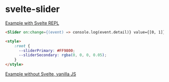 # svelte-slider

[Example with Svelte REPL](https://svelte.dev/repl/9b97b5175633420bb6b7211ca9765719?version=3.22.3)

```html
<Slider on:change={(event) => console.log(event.detail)} value={[0, 1]} />

<style>
    :root {
      --sliderPrimary: #FF9800;
      --sliderSecondary: rgba(0, 0, 0, 0.05);
    }
</style>
```

[Example without Svelte, vanilla JS](index.html)
